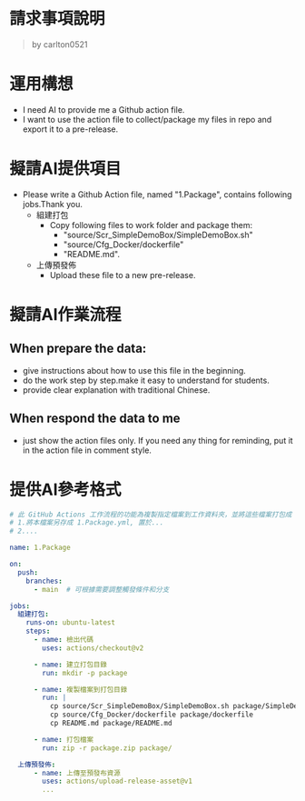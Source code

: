 請求事項說明
========
> by carlton0521

# 運用構想

- I need AI to provide me a Github action file. 
- I want to use the action file to collect/package my files in repo and export it to a pre-release. 

# 擬請AI提供項目

- Please write a Github Action file, named "1.Package", contains following jobs.Thank you.
  * 組建打包 
    * Copy following files to work folder and package them:
      - "source/Scr_SimpleDemoBox/SimpleDemoBox.sh" 
      - "source/Cfg_Docker/dockerfile"
      - "README.md".
  * 上傳預發佈
    * Upload these file to a new pre-release.

# 擬請AI作業流程

## When prepare the data:

- give instructions about how to use this file in the beginning.
- do the work step by step.make it easy to understand for students.
- provide clear explanation with traditional Chinese.

## When respond the data to me

- just show the action files only. If you need any thing for reminding, put it in the action file in comment style.

# 提供AI參考格式

```yaml
# 此 GitHub Actions 工作流程的功能為複製指定檔案到工作資料夾，並將這些檔案打包成 ZIP 檔，準備作為預發布資源。使用說明: 
# 1.將本檔案另存成 1.Package.yml, 置於...
# 2....

name: 1.Package

on:
  push:
    branches:
      - main  # 可根據需要調整觸發條件和分支

jobs:
  組建打包:
    runs-on: ubuntu-latest
    steps:
      - name: 檢出代碼
        uses: actions/checkout@v2

      - name: 建立打包目錄
        run: mkdir -p package

      - name: 複製檔案到打包目錄
        run: |
          cp source/Scr_SimpleDemoBox/SimpleDemoBox.sh package/SimpleDemoBox.sh
          cp source/Cfg_Docker/dockerfile package/dockerfile
          cp README.md package/README.md

      - name: 打包檔案
        run: zip -r package.zip package/

  上傳預發佈:
      - name: 上傳至預發布資源
        uses: actions/upload-release-asset@v1
        ...